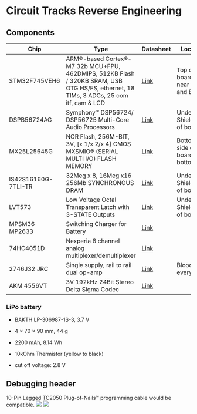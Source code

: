 # Circuit Tracks Reverse Engineering
## Components
| Chip                | Type                                                                                                                                             | Datasheet                                                                                                       | Location                                 |
| ------------------- | ------------------------------------------------------------------------------------------------------------------------------------------------ | --------------------------------------------------------------------------------------------------------------- | ---------------------------------------- |
| STM32F745VEH6       | ARM®-based Cortex®-M7 32b MCU+FPU, 462DMIPS, 512KB Flash / 320KB SRAM, USB OTG HS/FS, ethernet, 18 TIMs, 3 ADCs, 25 com itf, cam & LCD | [Link](https://www.st.com/resource/en/datasheet/stm32f745ve.pdf)                                          | Top of board, right near USB and Battery |
| DSPB56724AG         | Symphony™ DSP56724/ DSP56725 Multi-Core Audio Processors                                                                                         | [Link](https://www.mouser.com/datasheet/2/302/DSP56724EC-3138382.pdf)                                           | Under RF Shield, top of board            |
| MX25L25645G         | NOR Flash, 256M-BIT, 3V, [x 1/x 2/x 4] CMOS MXSMIO® (SERIAL MULTI I/O) FLASH MEMORY                                                                          | [Link](https://www.mxic.com.tw/Lists/Datasheet/Attachments/8906/MX25L25645G,%203V,%20256Mb,%20v2.0.pdf)         | Bottom side of board, bottom left        |
| IS42S16160G-7TLI-TR | 32Meg x 8, 16Meg x16 256Mb SYNCHRONOUS DRAM                                                                                                      | [Link](https://www.mouser.com/datasheet/2/198/42_45S83200G_16160G-258274.pdf)                                   | Under RF Shield, top of board            |
| LVT573              | Low Voltage Octal Transparent Latch with 3-STATE Outputs                                                                                         | [Link](https://www.mouser.com/datasheet/2/149/74lvt573-289200.pdf)                                              | Under RF Shield, top of board            |
| MPSM36 MP2633       | Switching Charger for Battery                                                                                                                    | [Link](https://www.monolithicpower.com/en/mp2633.html)                                                          |                                          |
| 74HC4051D           | Nexperia 8 channel analog multiplexer/demultiplexer                                                                                              | [Link](https://assets.nexperia.com/documents/data-sheet/74HC_HCT4051.pdf)                                       |                                          |
| 2746J32 JRC         | Single supply, rail to rail dual op-amp                                                                                                          | [Link](https://www.nisshinbo-microdevices.co.jp/en/pdf/datasheet/NJM2746_E.pdf)                                 | Bloody everywhere                        |
| AKM 4556VT          | 3V 192kHz 24Bit Stereo Delta Sigma Codec                                                                                                         | [Link](https://www.akm.com/content/dam/documents/products/audio/audio-codec/ak4556vt/ak4556vt-en-datasheet.pdf) |                                          |

### LiPo battery

* BAKTH LP-306987-1S-3, 3.7 V

* 4 × 70 × 90 mm, 44 g

* 2200 mAh, 8.14 Wh

* 10kOhm Thermistor (yellow to black)

* cut off voltage: 2.8 V

  

## Debugging header
10-Pin Legged TC2050 Plug-of-Nails™ programming cable would be compatible.
<image  src="./Documentation/Diagrams/debugHeader.svg">
<image  src="./Documentation/Mainboard-Photos/j3_debug_port.png">
